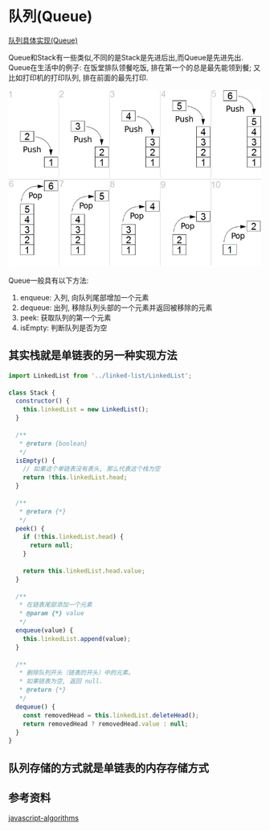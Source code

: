 # 队列(Queue)

[队列具体实现(Queue)](Queue.js)

Queue和Stack有一些类似,不同的是Stack是先进后出,而Queue是先进先出. Queue在生活中的例子: 在饭堂排队领餐吃饭, 排在第一个的总是最先能领到餐; 又比如打印机的打印队列, 排在前面的最先打印.

![Queue](./images/1.png "Queue")

Queue一般具有以下方法:

1. enqueue: 入列, 向队列尾部增加一个元素
2. dequeue: 出列, 移除队列头部的一个元素并返回被移除的元素
3. peek: 获取队列的第一个元素
4. isEmpty: 判断队列是否为空

## 其实栈就是单链表的另一种实现方法

```JavaScript
import LinkedList from '../linked-list/LinkedList';

class Stack {
  constructor() {
    this.linkedList = new LinkedList();
  }

  /**
   * @return {boolean}
   */
  isEmpty() {
    // 如果这个单链表没有表头, 那么代表这个栈为空
    return !this.linkedList.head;
  }

  /**
   * @return {*}
   */
  peek() {
    if (!this.linkedList.head) {
      return null;
    }

    return this.linkedList.head.value;
  }

  /**
   * 在链表尾部添加一个元素
   * @param {*} value
   */
  enqueue(value) {
    this.linkedList.append(value);
  }

  /**
   * 删除队列开头（链表的开头）中的元素。
   * 如果链表为空, 返回 null.
   * @return {*}
   */
  dequeue() {
    const removedHead = this.linkedList.deleteHead();
    return removedHead ? removedHead.value : null;
  }
}
```

## 队列存储的方式就是单链表的内存存储方式

## 参考资料

[javascript-algorithms](https://github.com/trekhleb/javascript-algorithms/blob/master/src/data-structures/queue/Queue.js)
